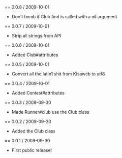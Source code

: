 == 0.0.8 / 2009-10-01
  * Don't bomb if Club.find is called with a nil argument

== 0.0.7 / 2009-10-01
  * Strip all strings from API

== 0.0.6 / 2009-10-01
  * Added Club#attributes

== 0.0.5 / 2009-10-01
  * Convert all the latin1 shit from Kisaweb to utf8

== 0.0.4 / 2009-10-01
  * Added Contest#attributes

== 0.0.3 / 2009-09-30
  * Made Runner#club use the Club class

== 0.0.2 / 2009-09-30
  * Added the Club class

== 0.0.1 / 2009-09-30
  * First public release!